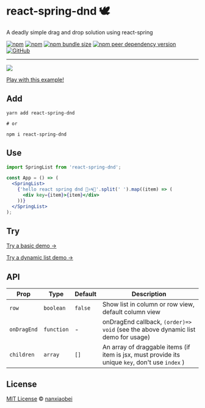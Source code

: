 # react-spring-dnd 🕊

A deadly simple drag and drop solution using react-spring

[![npm](https://img.shields.io/npm/v/react-spring-dnd.svg?style=flat-square)](https://www.npmjs.com/package/react-spring-dnd)
[![npm](https://img.shields.io/npm/dt/react-spring-dnd?style=flat-square)](https://www.npmtrends.com/react-spring-dnd)
[![npm bundle size](https://img.shields.io/bundlephobia/minzip/react-spring-dnd?style=flat-square)](https://bundlephobia.com/result?p=react-spring-dnd)
[![npm peer dependency version](https://img.shields.io/npm/dependency-version/react-spring-dnd/peer/react?style=flat-square)](https://github.com/facebook/react)
[![GitHub](https://img.shields.io/github/license/nanxiaobei/react-spring-dnd?style=flat-square)](https://github.com/nanxiaobei/react-spring-dnd/blob/master/LICENSE)

---

![](https://s3.jpg.cm/2020/07/19/U4WFh.gif)

[Play with this example!](https://lnz70.csb.app/)

## Add

```shell script
yarn add react-spring-dnd

# or

npm i react-spring-dnd
```

## Use

```jsx
import SpringList from 'react-spring-dnd';

const App = () => (
  <SpringList>
    {'hello react spring dnd 👋⚛️🌀🦥'.split(' ').map((item) => (
      <div key={item}>{item}</div>
    ))}
  </SpringList>
);
```

## Try

[Try a basic demo →](https://codesandbox.io/s/react-spring-dnd-lnz70?file=/src/App.js)

[Try a dynamic list demo →](https://codesandbox.io/s/react-spring-dnd-dynamic-zbdk2?file=/src/App.js)

## API

| Prop        | Type       | Default | Description                                                                                     |
| ----------- | ---------- | ------- | ----------------------------------------------------------------------------------------------- |
| `row`       | `boolean`  | `false` | Show list in column or row view, default column view                                            |
| `onDragEnd` | `function` | -       | onDragEnd callback, `(order)=> void` (see the above dynamic list demo for usage)                |
| `children`  | `array`    | `[]`    | An array of draggable items (if item is jsx, must provide its unique `key`, don't use `index` ) |

## License

[MIT License](https://github.com/nanxiaobei/react-spring-dnd/blob/master/LICENSE) © [nanxiaobei](https://mrlee.me/)
